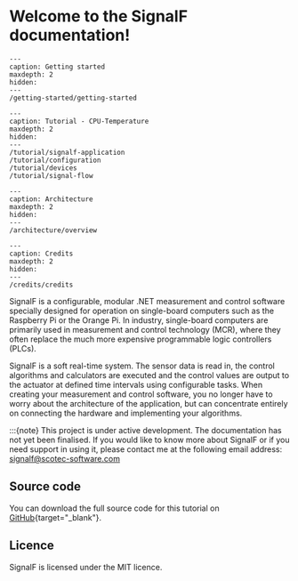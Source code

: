 # Welcome to the SignalF documentation!

```{toctree}
---
caption: Getting started
maxdepth: 2
hidden:
---
/getting-started/getting-started
```

```{toctree}
---
caption: Tutorial - CPU-Temperature
maxdepth: 2
hidden:
---
/tutorial/signalf-application
/tutorial/configuration
/tutorial/devices
/tutorial/signal-flow
```

```{toctree}
---
caption: Architecture
maxdepth: 2
hidden:
---
/architecture/overview
```

```{toctree}
---
caption: Credits
maxdepth: 2
hidden:
---
/credits/credits
```


SignalF is a configurable, modular .NET measurement and control software specially designed for operation on single-board computers such as the Raspberry Pi or the Orange Pi. In industry, single-board computers are primarily used in measurement and control technology (MCR), where they often replace the much more expensive programmable logic controllers (PLCs).

SignalF is a soft real-time system. The sensor data is read in, the control algorithms and calculators are executed and the control values are output to the actuator at defined time intervals using configurable tasks. When creating your measurement and control software, you no longer have to worry about the architecture of the application, but can concentrate entirely on connecting the hardware and implementing your algorithms.

:::{note}
This project is under active development.
The documentation has not yet been finalised. If you would like to know more about SignalF or if you need support in using it, please contact me at the following email address: <br>
signalf@scotec-software.com

## Source code

You can download the full source code for this tutorial on [GitHub](https://github.com/Signal-F/SignalF.Tutorials/tree/develop){target="_blank"}.

## Licence

SignalF is licensed under the MIT licence.
